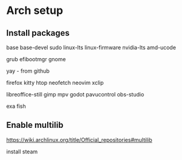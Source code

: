 # Arch setup

## Install packages
base base-devel sudo linux-lts linux-firmware nvidia-lts amd-ucode

grub efibootmgr gnome

yay - from github

firefox kitty htop neofetch neovim xclip

libreoffice-still gimp mpv godot pavucontrol obs-studio

exa fish

## Enable multilib
https://wiki.archlinux.org/title/Official_repositories#multilib

install steam
